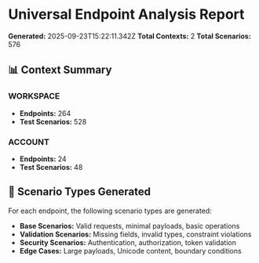 # Universal Endpoint Analysis Report

**Generated:** 2025-09-23T15:22:11.342Z
**Total Contexts:** 2
**Total Scenarios:** 576

## 📊 Context Summary

### WORKSPACE
- **Endpoints:** 264
- **Test Scenarios:** 528

### ACCOUNT
- **Endpoints:** 24
- **Test Scenarios:** 48

## 🎯 Scenario Types Generated

For each endpoint, the following scenario types are generated:

- **Base Scenarios:** Valid requests, minimal payloads, basic operations
- **Validation Scenarios:** Missing fields, invalid types, constraint violations
- **Security Scenarios:** Authentication, authorization, token validation
- **Edge Cases:** Large payloads, Unicode content, boundary conditions

